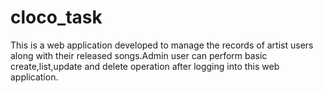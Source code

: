 # cloco_task

This is a web application developed to manage the records of artist users along with their released songs.Admin user can perform basic create,list,update and delete operation after logging into this web application.
